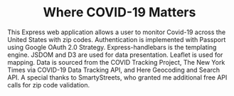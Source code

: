 <h1 align="center">
  Where COVID-19 Matters
</h1>

<p>
This Express web application allows a user to monitor Covid-19 across the United States with zip codes. Authentication is implemented with Passport using Google OAuth 2.0 Strategy. Express-handlebars is the templating engine. JSDOM and D3 are used for data presentation. Leaflet is used for mapping. Data is sourced from the COVID Tracking Project, The New York Times via COVID-19 Data Tracking API, and Here Geocoding and Search API. A special thanks to SmartyStreets, who granted me additional free API calls for zip code validation.
</p>
